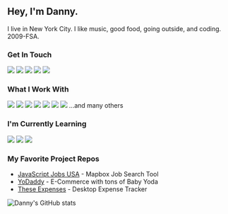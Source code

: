 ## Hey, I'm Danny. 
I live in New York City. I like music, good food, going outside, and coding. 2009-FSA.

### Get In Touch
<a href="mailto:danberadi@gmail.com"><img src="https://img.shields.io/badge/Gmail-D14836?style=for-the-badge&logo=gmail&logoColor=white"></a> <a href="https://www.linkedin.com/in/danielberger18/"><img src="https://img.shields.io/badge/LinkedIn-0077B5?style=for-the-badge&logo=linkedin&logoColor=white"></a> <a href="https://www.reddit.com/user/danberadi"><img src="https://img.shields.io/badge/Reddit-FF4500?style=for-the-badge&logo=reddit&logoColor=white"></a> <a href="https://www.youtube.com/channel/UCMGSgppCK-hp4zmeqhp7CIw"><img src="https://img.shields.io/badge/YouTube-FF0000?style=for-the-badge&logo=youtube&logoColor=white"></a> <a href="https://www.danny-berger.dev"><img src="https://img.shields.io/badge/dev-0A0A0A?style=for-the-badge&logo=dev.to&logoColor=white"></a> 

### What I Work With
<img src="https://img.shields.io/badge/JavaScript-F7DF1E?style=for-the-badge&logo=javascript&logoColor=black"> <img src="https://img.shields.io/badge/Node.js-43853D?style=for-the-badge&logo=node.js&logoColor=white"> <img src="https://img.shields.io/badge/HTML5-E34F26?style=for-the-badge&logo=html5&logoColor=white"> <img src="https://img.shields.io/badge/CSS3-1572B6?style=for-the-badge&logo=css3&logoColor=white"> <img src="https://img.shields.io/badge/React-20232A?style=for-the-badge&logo=react&logoColor=61DAFB"> <img src="https://img.shields.io/badge/Redux-593D88?style=for-the-badge&logo=redux&logoColor=white"> <img src="https://img.shields.io/badge/PostgreSQL-316192?style=for-the-badge&logo=postgresql&logoColor=white">
...and many others

### I'm Currently Learning
<img src="https://img.shields.io/badge/TypeScript-007ACC?style=for-the-badge&logo=typescript&logoColor=white"> <img src="https://img.shields.io/badge/Gatsby-663399?style=for-the-badge&logo=gatsby&logoColor=white"> <img src="https://img.shields.io/badge/Sass-CC6699?style=for-the-badge&logo=sass&logoColor=white"> 

### My Favorite Project Repos
* <a href="https://github.com/2009-fsa-cs-ashes-archers/JobMapApp">JavaScript Jobs USA</a> - Mapbox Job Search Tool
* <a href="https://github.com/FSA-2009-Revenge-of-the-Shoppers/Grace-Shopper">YoDaddy</a> - E-Commerce with tons of Baby Yoda
* <a href="https://github.com/KungoJung/expense-tracker-electron">These Expenses</a> - Desktop Expense Tracker

![Danny's GitHub stats](https://github-readme-stats.vercel.app/api?username=kungojung&show_icons=true&theme=dark)
